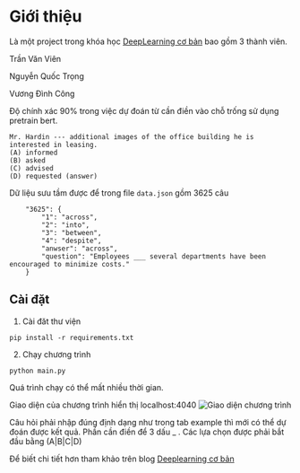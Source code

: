 # Giới thiệu 
Là một project trong khóa học [DeepLearning cơ bản](https://www.facebook.com/nttuan8.AI4E/?__tn__=kCH-R&eid=ARCVEBbsNJSKTAxpOakWW1pS_pvp3I7Qh0tqGxfWH3iTjL3sZ1Gfh8eO13HhbFIteFh91G_q1braC4_p&hc_ref=ARSQJWMW3NUGV1PZwAseB03md_x7pzQBBoJRfK0aLRLIIqersXHPfM5si8nt1YUsYsk&fref=nf&__xts__[0]=68.ARA8YwP3b0DPAD3veQ4g2Gr43ZWreKWQyovUbdLdZdinPji0fllUFJpX3HuNC0AQ3K4NhlOOOIRHlBC5GH5mwwxeYe9-J54Or0a5ctB5oOEIKl-vPsI8rIOQML-7_xKQu_kouGI9gRzfnSM-XmTUt6oxTDdv2deuPjNyZg-xiW_Ssv9vAMkLsqg4kZsAZcEXR4EWuC3XP4jbU2qwyJXixcTi3iWr-kiWH0eD1FeKOwxm3DnSemylrRsGcPYnTV1-mKmF-G7j6_HAD1i0YbT73cOKGXCorDe8yFw98PH8BX_SWndzP254grBfgShon9v33gKRnMT5I5uDtMsw5R7ghwU)
bao gồm 3 thành viên.

Trần Văn Viên

Nguyễn Quốc Trọng

Vương Đình Công

Độ chính xác 90% trong việc dự đoán từ cần điền vào chỗ trống sử dụng pretrain bert.

```
Mr. Hardin --- additional images of the office building he is interested in leasing. 
(A) informed
(B) asked
(C) advised
(D) requested (answer)
```
Dữ liệu sưu tầm được để trong file `data.json` gồm 3625 câu 

```
    "3625": {
        "1": "across",
        "2": "into",
        "3": "between",
        "4": "despite",
        "anwser": "across",
        "question": "Employees ___ several departments have been encouraged to minimize costs."
    }
```
## Cài đặt 

1. Cài đăt thư viện 

```
pip install -r requirements.txt
```

2. Chạy chương trình 

```
python main.py
```

Quá trình chạy có thể mất nhiều thời gian. 


Giao diện của chương trình hiển thị localhost:4040
![Giao diện chương trình](https://i.imgur.com/uhXJQZC.png)

Câu hỏi phải nhập đúng định dạng như trong tab example thì mới có thể dự đoán được kết quả. Phần cần điền để 3 dấu _ . Các lựa chọn được phải bắt đầu bằng (A|B|C|D)

Để biết chi tiết hơn tham khảo trên blog [Deeplearning cơ bản](https://nttuan8.com/bert-for-toeic/?fbclid=IwAR2Bc91wEDp2F4ROQSHMVrEtna9OJu3ChbKt1kwKioauzAlFLed931ELZWI)
